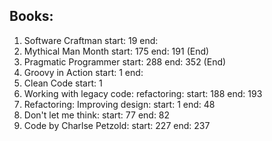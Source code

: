 ## Books:
1. Software Craftman start: 19 end: 
1. Mythical Man Month start: 175 end: 191 (End)
1. Pragmatic Programmer start: 288 end: 352 (End)
1. Groovy in Action start: 1 end:
1. Clean Code start: 1
1. Working with legacy code: refactoring: start: 188 end: 193
1. Refactoring: Improving design: start: 1 end: 48
1. Don't let me think: start: 77 end: 82
1. Code by Charlse Petzold: start: 227 end: 237
